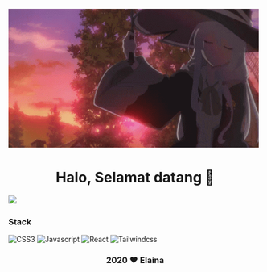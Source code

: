   ![align="center"](https://github.com/fadilkun45/fadilkun45/blob/main/elaina.gif)

   <h1 align="center"> Halo, Selamat datang 👋 </h1>

<!--    <p> Hari Hari Ngoding Brutal </p>
 -->
  <img src="https://github-readme-stats.vercel.app/api?username=fadilkun45&show_icons=true&include_all_commits=true&theme=monokai"  />
  
<!--   ![Profile views]([https://komarev.com/ghpvc/?username=fadilkun45&color=brightgreen]) -->
   

### Stack

![CSS3](https://img.shields.io/badge/-CSS-254bdd?style=flat-square&logo=css3&logoColor=white)
![Javascript](https://img.shields.io/badge/-Javascript-efd81d?style=flat-square&logo=Javascript&logoColor=black)
![React](https://img.shields.io/badge/-React-61dafb?style=flat-square&logo=React&logoColor=white)
![Tailwindcss](https://img.shields.io/badge/-Tailwindcss-3490dc?style=flat-square&logo=tailwindcss&logoColor=white)





   <h3 align="center"> 2020 ❤️ Elaina</h3>
<!-- <img align="center" src="https://activity-graph.herokuapp.com/graph?username=fadilkun45&theme=react-dark" /> -->

<!-- ![221177248_130420295928381_8606281469592495961_n](https://user-images.githubusercontent.com/59074036/133109621-20746302-13a0-4f44-868d-9061f06d4607.jpg) -->

<!--
**fadilkun45/fadilkun45** is a ✨ _special_ ✨ repository because its `README.md` (this file) appears on your GitHub profile.

Here are some ideas to get you started:

- 🔭 I’m currently working on ...
- 🌱 I’m currently learning ...
- 👯 I’m looking to collaborate on ...
- 🤔 I’m looking for help with ...
- 💬 Ask me about ...
- 📫 How to reach me: ...
- 😄 Pronouns: ...
- ⚡ Fun fact: ...
-->
